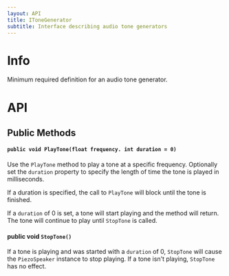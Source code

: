 ```yaml
---
layout: API
title: IToneGenerator
subtitle: Interface describing audio tone generators 
---
```


# Info

Minimum required definition for an audio tone generator.

# API

## Public Methods

#### `public void PlayTone(float frequency. int duration = 0)`

Use the `PlayTone` method to play a tone at a specific frequency. Optionally set the `duration` property to specify the length of time the tone is played in milliseconds.

If a duration is specified, the call to `PlayTone` will block until the tone is finished.

If a `duration` of 0 is set, a tone will start playing and the method will return. The tone will continue to play until `StopTone` is called.

#### public void `StopTone()`

If a tone is playing and was started with a `duration` of 0, `StopTone` will cause the `PiezoSpeaker` instance to stop playing. If a tone isn't playing, `StopTone` has no effect.

